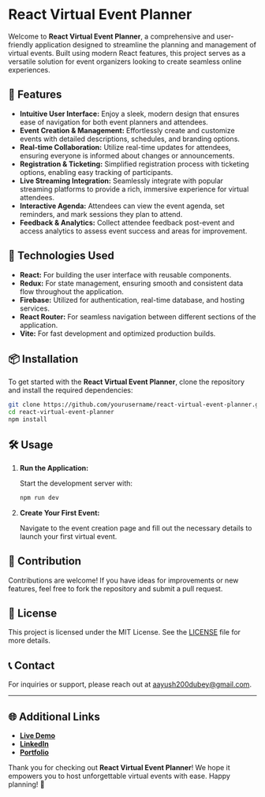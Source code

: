 # React Virtual Event Planner

Welcome to **React Virtual Event Planner**, a comprehensive and user-friendly application designed to streamline the planning and management of virtual events. Built using modern React features, this project serves as a versatile solution for event organizers looking to create seamless online experiences.

## 🚀 Features

- **Intuitive User Interface:** Enjoy a sleek, modern design that ensures ease of navigation for both event planners and attendees.
- **Event Creation & Management:** Effortlessly create and customize events with detailed descriptions, schedules, and branding options.
- **Real-time Collaboration:** Utilize real-time updates for attendees, ensuring everyone is informed about changes or announcements.
- **Registration & Ticketing:** Simplified registration process with ticketing options, enabling easy tracking of participants.
- **Live Streaming Integration:** Seamlessly integrate with popular streaming platforms to provide a rich, immersive experience for virtual attendees.
- **Interactive Agenda:** Attendees can view the event agenda, set reminders, and mark sessions they plan to attend.
- **Feedback & Analytics:** Collect attendee feedback post-event and access analytics to assess event success and areas for improvement.

## 🔧 Technologies Used

- **React:** For building the user interface with reusable components.
- **Redux:** For state management, ensuring smooth and consistent data flow throughout the application.
- **Firebase:** Utilized for authentication, real-time database, and hosting services.
- **React Router:** For seamless navigation between different sections of the application.
- **Vite:** For fast development and optimized production builds.

## 📦 Installation

To get started with the **React Virtual Event Planner**, clone the repository and install the required dependencies:

```bash
git clone https://github.com/yourusername/react-virtual-event-planner.git
cd react-virtual-event-planner
npm install
```

## 🛠 Usage

1. **Run the Application:**

   Start the development server with:

   ```bash
   npm run dev
   ```

2. **Create Your First Event:**

   Navigate to the event creation page and fill out the necessary details to launch your first virtual event.

## 🌟 Contribution

Contributions are welcome! If you have ideas for improvements or new features, feel free to fork the repository and submit a pull request. 

## 📄 License

This project is licensed under the MIT License. See the [LICENSE](LICENSE) file for more details.

## 📞 Contact

For inquiries or support, please reach out at [aayush200dubey@gmail.com](mailto:aayush200dubey@gmail.com).

---

## 🌐 Additional Links

- **[Live Demo](https://aayush-virtual-event-planner.netlify.app/)**
- **[LinkedIn](http://linkedin.com/in/aayushdubey-codes)**
- **[Portfolio](http://aayushdubeyportfolio.netlify.app)**

Thank you for checking out **React Virtual Event Planner**! We hope it empowers you to host unforgettable virtual events with ease. Happy planning! 🎉
